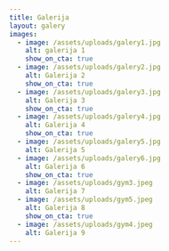 ```yaml
---
title: Galerija
layout: galery
images:
  - image: /assets/uploads/galery1.jpg
    alt: galerija 1
    show_on_cta: true
  - image: /assets/uploads/galery2.jpg
    alt: Galerija 2
    show_on_cta: true
  - image: /assets/uploads/galery3.jpg
    alt: Galerija 3
    show_on_cta: true
  - image: /assets/uploads/galery4.jpg
    alt: Galerija 4
    show_on_cta: true
  - image: /assets/uploads/galery5.jpg
    alt: Galerija 5
  - image: /assets/uploads/galery6.jpg
    alt: Galerija 6
    show_on_cta: true
  - image: /assets/uploads/gym3.jpeg
    alt: Galerija 7
  - image: /assets/uploads/gym5.jpeg
    alt: Galerija 8
    show_on_cta: true
  - image: /assets/uploads/gym4.jpeg
    alt: Galerija 9
---
```

